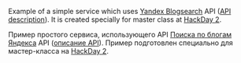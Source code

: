 Example of a simple service which uses [Yandex Blogsearch](http://blogs.yandex.ru) API ([API description](http://api.yandex.ru/blogs)).
It is created specially for master class at [HackDay 2](http://spb.hackday.ru).

Пример простого сервиса, использующего API [Поиска по блогам Яндекса](http://blogs.yandex.ru) API ([описание API](http://api.yandex.ru/blogs)).
Пример подготовлен специально для мастер-класса на [HackDay 2](http://spb.hackday.ru).
